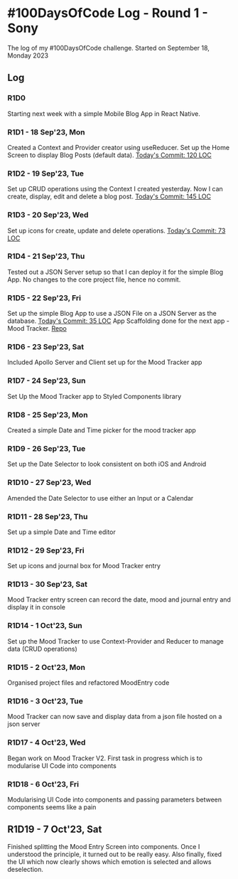 # #100DaysOfCode Log - Round 1 - Sony

The log of my #100DaysOfCode challenge. Started on September 18, Monday 2023

## Log

### R1D0
Starting next week with a simple Mobile Blog App in React Native.

### R1D1 - 18 Sep'23, Mon
Created a Context and Provider creator using useReducer.
Set up the Home Screen to display Blog Posts (default data).
[Today's Commit: 120 LOC](https://github.com/sonyography/simple-blog/commit/e1a546aba6eb6da8ade671ee1a50d64817ed69d3)

### R1D2 - 19 Sep'23, Tue
Set up CRUD operations using the Context I created yesterday.
Now I can create, display, edit and delete a blog post.
[Today's Commit: 145 LOC](https://github.com/sonyography/simple-blog/commit/23a9f83ab521aa23cdc4b5033ab8b271926c3427)

### R1D3 - 20 Sep'23, Wed
Set up icons for create, update and delete operations.
[Today's Commit: 73 LOC](https://github.com/sonyography/simple-blog/commit/9c87989d2decc51ed78701a134a697ba7c2db76f)

### R1D4 - 21 Sep'23, Thu
Tested out a JSON Server setup so that I can deploy it for the simple Blog App.
No changes to the core project file, hence no commit.

### R1D5 - 22 Sep'23, Fri
Set up the simple Blog App to use a JSON File on a JSON Server as the database.
[Today's Commit: 35 LOC](https://github.com/sonyography/simple-blog/commit/de693c307bb6a86659344e76601e2eca400f3e48)
App Scaffolding done for the next app - Mood Tracker. [Repo](https://github.com/sonyography/mood-tracker)

### R1D6 - 23 Sep'23, Sat
Included Apollo Server and Client set up for the Mood Tracker app

### R1D7 - 24 Sep'23, Sun
Set Up the Mood Tracker app to Styled Components library

### R1D8 - 25 Sep'23, Mon
Created a simple Date and Time picker for the mood tracker app

### R1D9 - 26 Sep'23, Tue
Set up the Date Selector to look consistent on both iOS and Android

### R1D10 - 27 Sep'23, Wed
Amended the Date Selector to use either an Input or a Calendar

### R1D11 - 28 Sep'23, Thu
Set up a simple Date and Time editor

### R1D12 - 29 Sep'23, Fri
Set up icons and journal box for Mood Tracker entry

### R1D13 - 30 Sep'23, Sat
Mood Tracker entry screen can record the date, mood and journal entry and display it in console

### R1D14 - 1 Oct'23, Sun
Set up the Mood Tracker to use Context-Provider and Reducer to manage data (CRUD operations)

### R1D15 - 2 Oct'23, Mon
Organised project files and refactored MoodEntry code 

### R1D16 - 3 Oct'23, Tue
Mood Tracker can now save and display data from a json file hosted on a json server 

### R1D17 - 4 Oct'23, Wed
Began work on Mood Tracker V2. First task in progress which is to modularise UI Code into components

### R1D18 - 6 Oct'23, Fri
Modularising UI Code into components and passing parameters between components seems like a pain

## R1D19 - 7 Oct'23, Sat
Finished splitting the Mood Entry Screen into components. Once I understood the principle, it turned out to be really easy. Also finally, fixed the UI which now clearly shows which emotion is selected and allows deselection.
